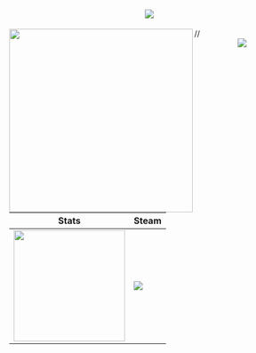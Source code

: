 <h1 align="center"> <a href="https://sunguoqi.com/"> <img src="https://readme-typing-svg.herokuapp.com/?lines=console.log(%22Hello%2C%20World!%22);弟弟Arks7祝您今天愉快!&center=true&size=27"> </a> </h1>
//<a href="https://count.getloli.com"><img align="left" src="https://count.getloli.com/get/@Arks7?theme=gelbooru" width=330></a>

<div align="center"> <img src="https://activity-graph.herokuapp.com/graph?username=Arks7&theme=xcode" /> </div>

| Stats | Steam |
| ---------- | --------- |
|<img style="height: 200px" src="https://bad-apple-github-readme.vercel.app/api?show_bg=1&username=Arks7"></a> | <a href="https://github.com/CasterWx"><img style="height200px" src="https://steam-stat.vercel.app/api?profileName=FengirkG"></a>
